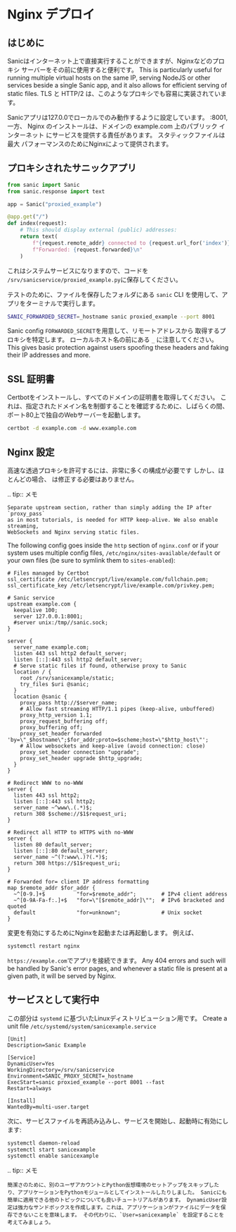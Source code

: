 # Nginx デプロイ

## はじめに

Sanicはインターネット上で直接実行することができますが、Nginxなどのプロキシ
サーバーをその前に使用すると便利です。 This is particularly useful for running
multiple virtual hosts on the same IP, serving NodeJS or other services beside
a single Sanic app, and it also allows for efficient serving of static files.
TLS と HTTP/2 は、このようなプロキシでも容易に実装されています。

Sanicアプリは127.0.0でローカルでのみ動作するように設定しています。 :8001, 一方、
Nginx のインストールは、ドメインの example.com 上のパブリック インターネット
にサービスを提供する責任があります。 スタティックファイルは最大
パフォーマンスのためにNginxによって提供されます。

## プロキシされたサニックアプリ

```python
from sanic import Sanic
from sanic.response import text

app = Sanic("proxied_example")

@app.get("/")
def index(request):
    # This should display external (public) addresses:
    return text(
        f"{request.remote_addr} connected to {request.url_for('index')}\n"
        f"Forwarded: {request.forwarded}\n"
    )
```

これはシステムサービスになりますので、コードを
`/srv/sanicservice/proxied_example.py`に保存してください。

テストのために、ファイルを保存したフォルダにある `sanic` CLI を使用して、アプリをターミナルで実行します。

```bash
SANIC_FORWARDED_SECRET=_hostname sanic proxied_example --port 8001
```

Sanic config `FORWARDED_SECRET`を用意して、リモートアドレスから
取得するプロキシを特定します。 ローカルホスト名の前にある `_` に注意してください。
This gives basic protection against users spoofing these headers and faking
their IP addresses and more.

## SSL 証明書

Certbotをインストールし、すべてのドメインの証明書を取得してください。 これは、指定されたドメイン名を制御することを確認するために、しばらくの間、ポート80上で独自のWebサーバーを起動します。

```bash
certbot -d example.com -d www.example.com
```

## Nginx 設定

高速な透過プロキシを許可するには、非常に多くの構成が必要です しかし、ほとんどの場合、
は修正する必要はありません。

.. tip:: メモ

```
Separate upstream section, rather than simply adding the IP after `proxy_pass`
as in most tutorials, is needed for HTTP keep-alive. We also enable streaming,
WebSockets and Nginx serving static files.
```

The following config goes inside the `http` section of `nginx.conf` or if your
system uses multiple config files, `/etc/nginx/sites-available/default` or
your own files (be sure to symlink them to `sites-enabled`):

```nginx
# Files managed by Certbot
ssl_certificate /etc/letsencrypt/live/example.com/fullchain.pem;
ssl_certificate_key /etc/letsencrypt/live/example.com/privkey.pem;

# Sanic service
upstream example.com {
  keepalive 100;
  server 127.0.0.1:8001;
  #server unix:/tmp//sanic.sock;
}

server {
  server_name example.com;
  listen 443 ssl http2 default_server;
  listen [::]:443 ssl http2 default_server;
  # Serve static files if found, otherwise proxy to Sanic
  location / {
    root /srv/sanicexample/static;
    try_files $uri @sanic;
  }
  location @sanic {
    proxy_pass http://$server_name;
    # Allow fast streaming HTTP/1.1 pipes (keep-alive, unbuffered)
    proxy_http_version 1.1;
    proxy_request_buffering off;
    proxy_buffering off;
    proxy_set_header forwarded 'by=\"_$hostname\";$for_addr;proto=$scheme;host=\"$http_host\"';
    # Allow websockets and keep-alive (avoid connection: close)
    proxy_set_header connection "upgrade";
    proxy_set_header upgrade $http_upgrade;
  }
}

# Redirect WWW to no-WWW
server {
  listen 443 ssl http2;
  listen [::]:443 ssl http2;
  server_name ~^www\.(.*)$;
  return 308 $scheme://$1$request_uri;
}

# Redirect all HTTP to HTTPS with no-WWW
server {
  listen 80 default_server;
  listen [::]:80 default_server;
  server_name ~^(?:www\.)?(.*)$;
  return 308 https://$1$request_uri;
}

# Forwarded for= client IP address formatting
map $remote_addr $for_addr {
  ~^[0-9.]+$          "for=$remote_addr";        # IPv4 client address
  ~^[0-9A-Fa-f:.]+$   "for=\"[$remote_addr]\"";  # IPv6 bracketed and quoted
  default             "for=unknown";             # Unix socket
}
```

変更を有効にするためにNginxを起動または再起動します。 例えば、

```bash
systemctl restart nginx
```

`https://example.com`でアプリを接続できます。 Any 404
errors and such will be handled by Sanic's error pages, and whenever a static
file is present at a given path, it will be served by Nginx.

## サービスとして実行中

この部分は `systemd` に基づいたLinuxディストリビューション用です。 Create a unit file
`/etc/systemd/system/sanicexample.service`

```
[Unit]
Description=Sanic Example

[Service]
DynamicUser=Yes
WorkingDirectory=/srv/sanicservice
Environment=SANIC_PROXY_SECRET=_hostname
ExecStart=sanic proxied_example --port 8001 --fast
Restart=always

[Install]
WantedBy=multi-user.target
```

次に、サービスファイルを再読み込みし、サービスを開始し、起動時に有効にします:

```bash
systemctl daemon-reload
systemctl start sanicexample
systemctl enable sanicexample
```

.. tip:: メモ

```
簡潔さのために、別のユーザアカウントとPython仮想環境のセットアップをスキップしたり、アプリケーションをPythonモジュールとしてインストールしたりしました。 Sanicにも簡単に適用できる他のトピックについても良いチュートリアルがあります。 DynamicUser設定は強力なサンドボックスを作成します。これは、アプリケーションがファイルにデータを保存できないことを意味します。 その代わりに、`User=sanicexample` を設定することを考えてみましょう。
```

